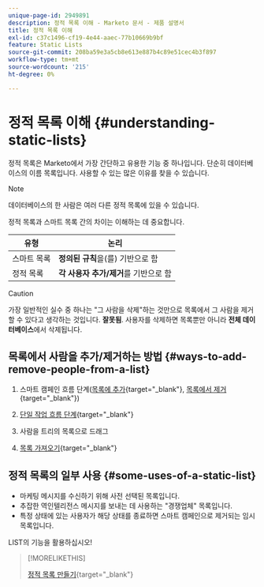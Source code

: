 ```yaml
---
unique-page-id: 2949891
description: 정적 목록 이해 - Marketo 문서 - 제품 설명서
title: 정적 목록 이해
exl-id: c37c1496-cf19-4e44-aaec-77b10669b9bf
feature: Static Lists
source-git-commit: 208ba59e3a5cb8e613e887b4c89e51cec4b3f897
workflow-type: tm+mt
source-wordcount: '215'
ht-degree: 0%

---
```


# 정적 목록 이해 {#understanding-static-lists}

정적 목록은 Marketo에서 가장 간단하고 유용한 기능 중 하나입니다. 단순히 데이터베이스의 이름 목록입니다. 사용할 수 있는 많은 이유를 찾을 수 있습니다.

>[!NOTE]
>
>데이터베이스의 한 사람은 여러 다른 정적 목록에 있을 수 있습니다.

정적 목록과 스마트 목록 간의 차이는 이해하는 데 중요합니다.

| 유형 | 논리 |
|---|---|
| 스마트 목록 | **정의된 규칙**&#x200B;을(를) 기반으로 함 |
| 정적 목록 | **각 사용자 추가/제거**&#x200B;를 기반으로 함 |

>[!CAUTION]
>
>가장 일반적인 실수 중 하나는 &quot;그 사람을 삭제&quot;하는 것만으로 목록에서 그 사람을 제거할 수 있다고 생각하는 것입니다. **잘못됨**. 사용자를 삭제하면 목록뿐만 아니라 **전체 데이터베이스**&#x200B;에서 삭제됩니다.

## 목록에서 사람을 추가/제거하는 방법 {#ways-to-add-remove-people-from-a-list}

1. 스마트 캠페인 흐름 단계([목록에 추가](/help/marketo/product-docs/core-marketo-concepts/smart-campaigns/flow-actions/add-to-list.md){target="_blank"}, [목록에서 제거](/help/marketo/product-docs/core-marketo-concepts/smart-campaigns/flow-actions/remove-from-list.md){target="_blank"})

1. [단일 작업 흐름 단계](/help/marketo/product-docs/core-marketo-concepts/smart-lists-and-static-lists/using-smart-lists/run-a-single-flow-step-from-a-smart-list.md){target="_blank"}
1. 사람을 트리의 목록으로 드래그
1. [목록 가져오기](/help/marketo/getting-started/quick-wins/import-a-list-of-people.md){target="_blank"}

## 정적 목록의 일부 사용 {#some-uses-of-a-static-list}

* 마케팅 메시지를 수신하기 위해 사전 선택된 목록입니다.
* 추잡한 역인텔리전스 메시지를 보내는 데 사용하는 &quot;경쟁업체&quot; 목록입니다.
* 특정 상태에 있는 사용자가 해당 상태를 종료하면 스마트 캠페인으로 제거되는 임시 목록입니다.

LIST의 기능을 활용하십시오!

>[!MORELIKETHIS]
>
>[정적 목록 만들기](/help/marketo/product-docs/core-marketo-concepts/smart-lists-and-static-lists/static-lists/create-a-static-list.md){target="_blank"}
